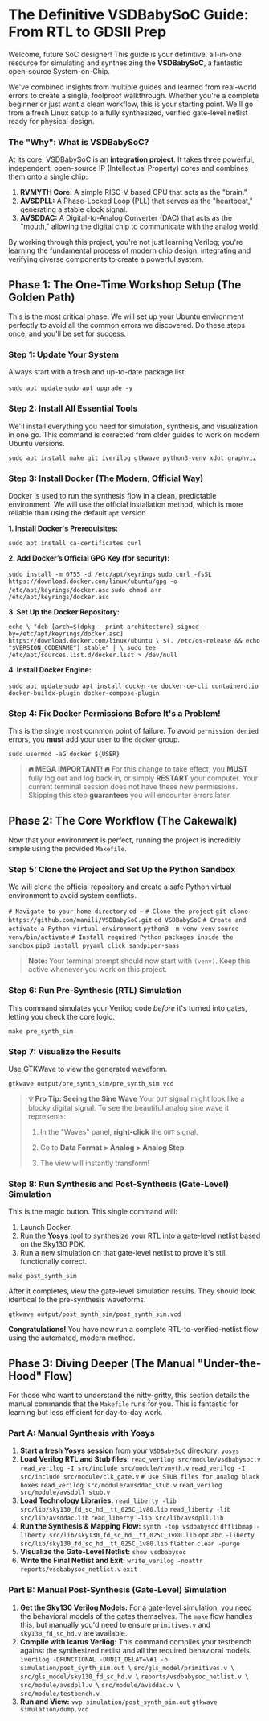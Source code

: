 # The Definitive VSDBabySoC Guide: From RTL to GDSII Prep

Welcome, future SoC designer! This guide is your definitive, all-in-one resource for simulating and synthesizing the **VSDBabySoC**, a fantastic open-source System-on-Chip.

We've combined insights from multiple guides and learned from real-world errors to create a single, foolproof walkthrough. Whether you're a complete beginner or just want a clean workflow, this is your starting point. We'll go from a fresh Linux setup to a fully synthesized, verified gate-level netlist ready for physical design.

### The "Why": What is VSDBabySoC?

At its core, VSDBabySoC is an **integration project**. It takes three powerful, independent, open-source IP (Intellectual Property) cores and combines them onto a single chip:

1.  **RVMYTH Core:** A simple RISC-V based CPU that acts as the "brain."
2.  **AVSDPLL:** A Phase-Locked Loop (PLL) that serves as the "heartbeat," generating a stable clock signal.
3.  **AVSDDAC:** A Digital-to-Analog Converter (DAC) that acts as the "mouth," allowing the digital chip to communicate with the analog world.

By working through this project, you're not just learning Verilog; you're learning the fundamental process of modern chip design: integrating and verifying diverse components to create a powerful system.

## Phase 1: The One-Time Workshop Setup (The Golden Path)

This is the most critical phase. We will set up your Ubuntu environment perfectly to avoid all the common errors we discovered. Do these steps once, and you'll be set for success.

### Step 1: Update Your System

Always start with a fresh and up-to-date package list.

`sudo apt update`
`sudo apt upgrade -y`

### Step 2: Install All Essential Tools

We'll install everything you need for simulation, synthesis, and visualization in one go. This command is corrected from older guides to work on modern Ubuntu versions.

`sudo apt install make git iverilog gtkwave python3-venv xdot graphviz`

### Step 3: Install Docker (The Modern, Official Way)

Docker is used to run the synthesis flow in a clean, predictable environment. We will use the official installation method, which is more reliable than using the default `apt` version.

**1. Install Docker's Prerequisites:**

`sudo apt install ca-certificates curl`

**2. Add Docker’s Official GPG Key (for security):**

`sudo install -m 0755 -d /etc/apt/keyrings`
`sudo curl -fsSL https://download.docker.com/linux/ubuntu/gpg -o /etc/apt/keyrings/docker.asc`
`sudo chmod a+r /etc/apt/keyrings/docker.asc`

**3. Set Up the Docker Repository:**

`echo \ "deb [arch=$(dpkg --print-architecture) signed-by=/etc/apt/keyrings/docker.asc] https://download.docker.com/linux/ubuntu \ $(. /etc/os-release && echo "$VERSION_CODENAME") stable" | \ sudo tee /etc/apt/sources.list.d/docker.list > /dev/null`

**4. Install Docker Engine:**

`sudo apt update`
`sudo apt install docker-ce docker-ce-cli containerd.io docker-buildx-plugin docker-compose-plugin`

### Step 4: Fix Docker Permissions Before It's a Problem!

This is the single most common point of failure. To avoid `permission denied` errors, you **must** add your user to the `docker` group.

`sudo usermod -aG docker ${USER}`

> **🔥 MEGA IMPORTANT! 🔥**
> For this change to take effect, you **MUST** fully log out and log back in, or simply **RESTART** your computer. Your current terminal session does not have these new permissions. Skipping this step **guarantees** you will encounter errors later.

## Phase 2: The Core Workflow (The Cakewalk)

Now that your environment is perfect, running the project is incredibly simple using the provided `Makefile`.

### Step 5: Clone the Project and Set Up the Python Sandbox

We will clone the official repository and create a safe Python virtual environment to avoid system conflicts.

`# Navigate to your home directory`
`cd ~`
`# Clone the project`
`git clone https://github.com/manili/VSDBabySoC.git`
`cd VSDBabySoC`
`# Create and activate a Python virtual environment`
`python3 -m venv venv`
`source venv/bin/activate`
`# Install required Python packages inside the sandbox`
`pip3 install pyyaml click sandpiper-saas`

> **Note:** Your terminal prompt should now start with `(venv)`. Keep this active whenever you work on this project.

### Step 6: Run Pre-Synthesis (RTL) Simulation

This command simulates your Verilog code *before* it's turned into gates, letting you check the core logic.

`make pre_synth_sim`

### Step 7: Visualize the Results

Use GTKWave to view the generated waveform.

`gtkwave output/pre_synth_sim/pre_synth_sim.vcd`

> **💡 Pro Tip: Seeing the Sine Wave**
> Your `OUT` signal might look like a blocky digital signal. To see the beautiful analog sine wave it represents:
>
> 1.  In the "Waves" panel, **right-click** the `OUT` signal.
>
> 2.  Go to **Data Format > Analog > Analog Step**.
>
> 3.  The view will instantly transform!

### Step 8: Run Synthesis and Post-Synthesis (Gate-Level) Simulation

This is the magic button. This single command will:

1.  Launch Docker.
2.  Run the **Yosys** tool to synthesize your RTL into a gate-level netlist based on the Sky130 PDK.
3.  Run a new simulation on that gate-level netlist to prove it's still functionally correct.

`make post_synth_sim`

After it completes, view the gate-level simulation results. They should look identical to the pre-synthesis waveforms.

`gtkwave output/post_synth_sim/post_synth_sim.vcd`

**Congratulations!** You have now run a complete RTL-to-verified-netlist flow using the automated, modern method.

## Phase 3: Diving Deeper (The Manual "Under-the-Hood" Flow)

For those who want to understand the nitty-gritty, this section details the manual commands that the `Makefile` runs for you. This is fantastic for learning but less efficient for day-to-day work.

### Part A: Manual Synthesis with Yosys

1.  **Start a fresh Yosys session** from your `VSDBabySoC` directory:
    `yosys`
2.  **Load Verilog RTL and Stub files:**
    `read_verilog src/module/vsdbabysoc.v`
    `read_verilog -I src/include src/module/rvmyth.v`
    `read_verilog -I src/include src/module/clk_gate.v`
    `# Use STUB files for analog black boxes`
    `read_verilog src/module/avsddac_stub.v`
    `read_verilog src/module/avsdpll_stub.v`
3.  **Load Technology Libraries:**
    `read_liberty -lib src/lib/sky130_fd_sc_hd__tt_025C_1v80.lib`
    `read_liberty -lib src/lib/avsddac.lib`
    `read_liberty -lib src/lib/avsdpll.lib`
4.  **Run the Synthesis & Mapping Flow:**
    `synth -top vsdbabysoc`
    `dfflibmap -liberty src/lib/sky130_fd_sc_hd__tt_025C_1v80.lib`
    `opt`
    `abc -liberty src/lib/sky130_fd_sc_hd__tt_025C_1v80.lib`
    `flatten`
    `clean -purge`
5.  **Visualize the Gate-Level Netlist:**
    `show vsdbabysoc`
6.  **Write the Final Netlist and Exit:**
    `write_verilog -noattr reports/vsdbabysoc_netlist.v`
    `exit`

### Part B: Manual Post-Synthesis (Gate-Level) Simulation

1.  **Get the Sky130 Verilog Models:** For a gate-level simulation, you need the behavioral models of the gates themselves. The `make` flow handles this, but manually you'd need to ensure `primitives.v` and `sky130_fd_sc_hd.v` are available.
2.  **Compile with Icarus Verilog:** This command compiles your testbench against the synthesized netlist and all the required behavioral models.
    `iverilog -DFUNCTIONAL -DUNIT_DELAY=\#1 -o simulation/post_synth_sim.out \`
    `src/gls_model/primitives.v \`
    `src/gls_model/sky130_fd_sc_hd.v \`
    `reports/vsdbabysoc_netlist.v \`
    `src/module/avsdpll.v \`
    `src/module/avsddac.v \`
    `src/module/testbench.v`
3.  **Run and View:**
    `vvp simulation/post_synth_sim.out`
    `gtkwave simulation/dump.vcd`

